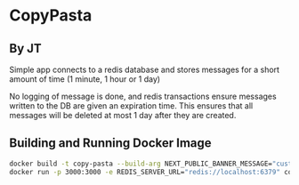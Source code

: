 # CopyPasta

## By JT

Simple app connects to a redis database and stores messages for a short amount of time (1 minute, 1 hour or 1 day)

No logging of message is done, and redis transactions ensure messages written to the DB are given an expiration time. This ensures that all messages will be deleted at most 1 day after they are created.

## Building and Running Docker Image

```bash
docker build -t copy-pasta --build-arg NEXT_PUBLIC_BANNER_MESSAGE="custom message" .
docker run -p 3000:3000 -e REDIS_SERVER_URL="redis://localhost:6379" copy-pasta
```
